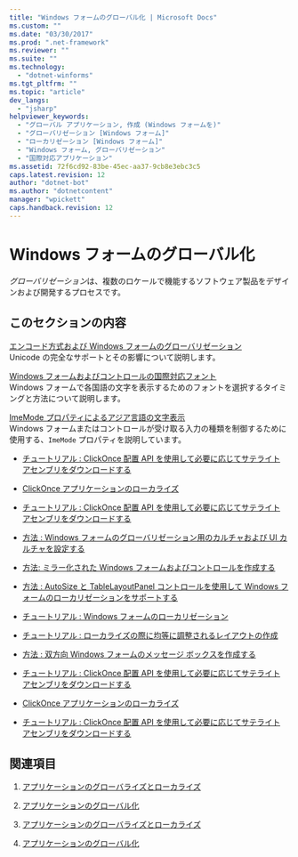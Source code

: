 ```yaml
---
title: "Windows フォームのグローバル化 | Microsoft Docs"
ms.custom: ""
ms.date: "03/30/2017"
ms.prod: ".net-framework"
ms.reviewer: ""
ms.suite: ""
ms.technology: 
  - "dotnet-winforms"
ms.tgt_pltfrm: ""
ms.topic: "article"
dev_langs: 
  - "jsharp"
helpviewer_keywords: 
  - "グローバル アプリケーション, 作成 (Windows フォームを)"
  - "グローバリゼーション [Windows フォーム]"
  - "ローカリゼーション [Windows フォーム]"
  - "Windows フォーム, グローバリゼーション"
  - "国際対応アプリケーション"
ms.assetid: 72f6cd92-83be-45ec-aa37-9cb8e3ebc3c5
caps.latest.revision: 12
author: "dotnet-bot"
ms.author: "dotnetcontent"
manager: "wpickett"
caps.handback.revision: 12
---
```

# Windows フォームのグローバル化
*グローバリゼーション*は、複数のロケールで機能するソフトウェア製品をデザインおよび開発するプロセスです。  
  
## このセクションの内容  
 [エンコード方式および Windows フォームのグローバリゼーション](../../../../docs/framework/winforms/advanced/encoding-and-windows-forms-globalization.md)  
 Unicode の完全なサポートとその影響について説明します。  
  
 [Windows フォームおよびコントロールの国際対応フォント](../../../../docs/framework/winforms/advanced/international-fonts-in-windows-forms-and-controls.md)  
 Windows フォームで各国語の文字を表示するためのフォントを選択するタイミングと方法について説明します。  
  
 [ImeMode プロパティによるアジア言語の文字表示](../../../../docs/framework/winforms/advanced/display-of-asian-characters-with-the-imemode-property.md)  
 Windows フォームまたはコントロールが受け取る入力の種類を制御するために使用する、`ImeMode` プロパティを説明しています。  
  
-   [チュートリアル : ClickOnce 配置 API を使用して必要に応じてサテライト アセンブリをダウンロードする](http://msdn.microsoft.com/library/ms366788\(v=vs.110\))  
  
-   [ClickOnce アプリケーションのローカライズ](http://msdn.microsoft.com/library/ms404266%20\(v=vs.110\))  
  
-   [チュートリアル : ClickOnce 配置 API を使用して必要に応じてサテライト アセンブリをダウンロードする](http://msdn.microsoft.com/library/ms404269\(v=vs.110\))  
  
-   [方法 : Windows フォームのグローバリゼーション用のカルチャおよび UI カルチャを設定する](http://msdn.microsoft.com/library/b28bx3bh\(v=vs.110\))  
  
-   [方法: ミラー化された Windows フォームおよびコントロールを作成する](http://msdn.microsoft.com/library/xwbz5ws0\(v=vs.110\))  
  
-   [方法 : AutoSize と TableLayoutPanel コントロールを使用して Windows フォームのローカリゼーションをサポートする](http://msdn.microsoft.com/library/1zkt8b33\(v=vs.110\))  
  
-   [チュートリアル : Windows フォームのローカリゼーション](http://msdn.microsoft.com/library/y99d1cd3\(v=vs.110\))  
  
-   [チュートリアル : ローカライズの際に均等に調整されるレイアウトの作成](http://msdn.microsoft.com/library/7k9fa71y\(v=vs.110\))  
  
-   [方法 : 双方向 Windows フォームのメッセージ ボックスを作成する](http://msdn.microsoft.com/library/k1689bxh\(v=vs.110\))  
  
-   [チュートリアル : ClickOnce 配置 API を使用して必要に応じてサテライト アセンブリをダウンロードする](http://msdn.microsoft.com/library/ms366788\(v=vs.120\))  
  
-   [ClickOnce アプリケーションのローカライズ](http://msdn.microsoft.com/library/ms404266%20\(v=vs.120\))  
  
-   [チュートリアル : ClickOnce 配置 API を使用して必要に応じてサテライト アセンブリをダウンロードする](http://msdn.microsoft.com/library/ms404269\(v=vs.120\))  
  
## 関連項目  
  
1.  [アプリケーションのグローバライズとローカライズ](http://msdn.microsoft.com/library/1021kkz0\(v=vs.110\))  
  
2.  [アプリケーションのグローバル化](http://msdn.microsoft.com/library/eaa7b9c0\(v=vs.110\))  
  
3.  [アプリケーションのグローバライズとローカライズ](http://msdn.microsoft.com/library/1021kkz0\(v=vs.120\))  
  
4.  [アプリケーションのグローバル化](http://msdn.microsoft.com/library/eaa7b9c0\(v=vs.120\))